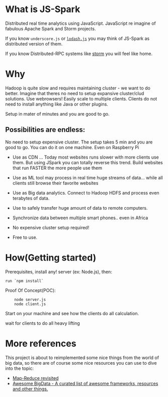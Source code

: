What is JS-Spark
====
Distributed real time analytics using JavaScript.
JavaScript re imagine of fabulous Apache Spark and Storm projects.

If you know `underscore.js` or [`lodash.js`](https://lodash.com/) you may think of JS-Spark
as distributed version of them.

If you know Distributed-RPC systems like [storm](https://storm.incubator.apache.org/documentation/Distributed-RPC.html)
you will feel like home.

Why
===
Hadoop is quite slow and requires maintaining cluster - we want to do better. Imagine that theres no need to setup expansive cluster/clud solutions. Use webrowsers! Easily scale to multiple clients. Clients do not need to install anything like Java or other plugins.

Setup in mater of minutes and you are good to go.

Possibilities are endless:
--------------------------
No need to setup expensive cluster. The setup takes 5 min and you are good to go. You can do it on one machine. Even on Raspberry Pi

* Use as CDN ... Today most websites runs slower with more clients use them.
But using JSpark you can totally reverse this trend. Build websites that run FASTER the more people use them

* Use as ML tool may process in real time huge streams of data... while all clients still browse their favorite websites

* Use as Big data analytics. Connect to Hadoop HDFS and process even terabytes of data.

* Use to safely transfer huge amount of data to remote computers.

* Synchronize data between multiple smart phones.. even in Africa

* No expensive cluster setup required!

* Free to use.


How(Getting started)
====================
Prerequisites, install any! server (ex: Node.js), then:

    run `npm install`


Proof Of Concept(POC):

        node server.js
        node client.js
        
Start on your machine and see how the clients do all calculation.

wait for clients to do all heavy lifting


More references
===============
This project is about to reimplemented some nice things from the world of big data, so there are of course some nice
resources you can use to dive into the topic:

* [Map-Reduce revisited](http://citeseerx.ist.psu.edu/viewdoc/download?doi=10.1.1.104.5859&rep=rep1&type=pdf)
* [Awesome BigData - A curated list of awesome frameworks, resources and other things.](https://github.com/onurakpolat/awesome-bigdata)
